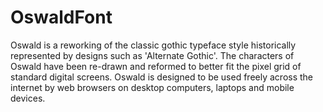 OswaldFont
==========

Oswald is a reworking of the classic gothic typeface style historically represented by designs such as 'Alternate Gothic'. The characters of Oswald have been re-drawn and reformed to better fit the pixel grid of standard digital screens. Oswald is designed to be used freely across the internet by web browsers on desktop computers, laptops and mobile devices.